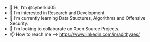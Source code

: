 - 👋 Hi, I’m @cyberkid05
- 👀 I’m interested in Research and Development.
- 🌱 I’m currently learning Data Structures, Algorithms and Offensive Security.
- 💞️ I’m looking to collaborate on Open Source Projects.
- 📫 How to reach me --> https://www.linkedin.com/in/adithyaes/

<!---
cyberkid05/cyberkid05 is a ✨ special ✨ repository because its `README.md` (this file) appears on your GitHub profile.
You can click the Preview link to take a look at your changes.
--->
